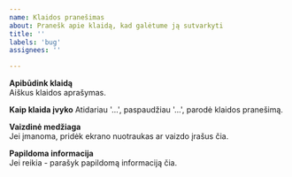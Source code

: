 ```yaml
---
name: Klaidos pranešimas
about: Pranešk apie klaidą, kad galėtume ją sutvarkyti
title: ''
labels: 'bug'
assignees: ''

---
```


**Apibūdink klaidą**  
Aiškus klaidos aprašymas.

**Kaip klaida įvyko**
Atidariau '...', paspaudžiau '...', parodė klaidos pranešimą.

**Vaizdinė medžiaga**  
Jei įmanoma, pridėk ekrano nuotraukas ar vaizdo įrašus čia.

**Papildoma informacija**  
Jei reikia - parašyk papildomą informaciją čia.

